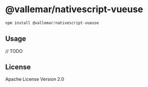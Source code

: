 # @vallemar/nativescript-vueuse

```javascript
npm install @vallemar/nativescript-vueuse
```

## Usage

// TODO

## License

Apache License Version 2.0
